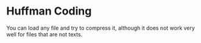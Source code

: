 # Huffman Coding
You can load any file and try to compress it, although it does not work very well for files that are not texts.

